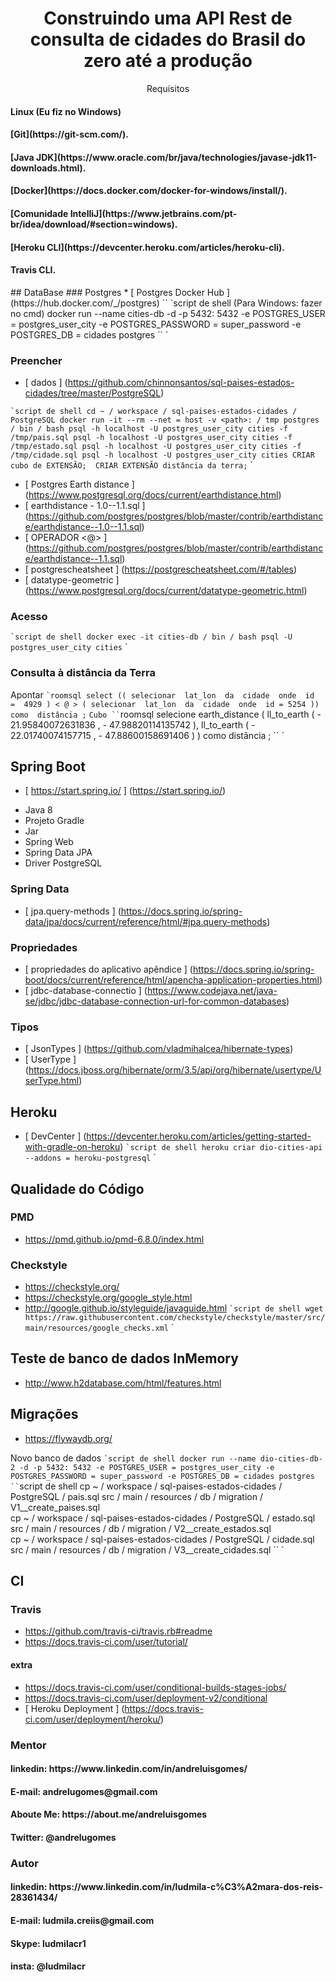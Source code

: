 <h1 align="center">Construindo uma API Rest de consulta de cidades do Brasil do zero até a produção</h1>
<p align="center">Requisitos</p>
<h4>Linux (Eu fiz no Windows)</h4>
<h4> [Git](https://git-scm.com/).</h4>
<h4>[Java JDK](https://www.oracle.com/br/java/technologies/javase-jdk11-downloads.html).</h4>
<h4>[Docker](https://docs.docker.com/docker-for-windows/install/).</h4>
<h4>[Comunidade IntelliJ](https://www.jetbrains.com/pt-br/idea/download/#section=windows).</h4>
<h4>[Heroku CLI](https://devcenter.heroku.com/articles/heroku-cli).</h4>
<h4>Travis CLI.</h4>
##  DataBase
###  Postgres
* [ Postgres Docker Hub ] (https://hub.docker.com/_/postgres)
`` `script de shell (Para Windows: fazer no cmd)
docker run --name cities-db -d -p 5432: 5432 -e POSTGRES_USER = postgres_user_city -e POSTGRES_PASSWORD = super_password -e POSTGRES_DB = cidades postgres
`` `

###  Preencher

* [ dados ] (https://github.com/chinnonsantos/sql-paises-estados-cidades/tree/master/PostgreSQL)

`` `script de shell
cd ~ / workspace / sql-paises-estados-cidades / PostgreSQL
docker run -it --rm --net = host -v <path>: / tmp postgres / bin / bash
psql -h localhost -U postgres_user_city cities -f /tmp/pais.sql
psql -h localhost -U postgres_user_city cities -f /tmp/estado.sql
psql -h localhost -U postgres_user_city cities -f /tmp/cidade.sql
psql -h localhost -U postgres_user_city cities
CRIAR cubo de EXTENSÃO; 
CRIAR EXTENSÃO distância da terra;
`` `

* [ Postgres Earth distance ] (https://www.postgresql.org/docs/current/earthdistance.html)
* [ earthdistance - 1.0--1.1.sql ] (https://github.com/postgres/postgres/blob/master/contrib/earthdistance/earthdistance--1.0--1.1.sql)
* [ OPERADOR <@> ] (https://github.com/postgres/postgres/blob/master/contrib/earthdistance/earthdistance--1.1.sql)
* [ postgrescheatsheet ] (https://postgrescheatsheet.com/#/tables)
* [ datatype-geometric ] (https://www.postgresql.org/docs/current/datatype-geometric.html)
###  Acesso
`` `script de shell
docker exec -it cities-db / bin / bash
psql -U postgres_user_city cities
`` `
###  Consulta à distância da Terra
Apontar
`` `roomsql
select (( selecionar  lat_lon  da  cidade  onde  id  =  4929 ) < @ > ( selecionar  lat_lon  da  cidade  onde  id = 5254 )) como  distância ;
`` `
Cubo
`` `roomsql
selecione earth_distance (
    ll_to_earth ( - 21.95840072631836 , - 47.98820114135742 ),
    ll_to_earth ( - 22.01740074157715 , - 47.88600158691406 )
) como  distância ;
`` `
##  Spring Boot
* [ https://start.spring.io/ ] (https://start.spring.io/)
+ Java 8
+ Projeto Gradle
+ Jar
+ Spring Web
+ Spring Data JPA
+ Driver PostgreSQL
###  Spring Data
* [ jpa.query-methods ] (https://docs.spring.io/spring-data/jpa/docs/current/reference/html/#jpa.query-methods)
###  Propriedades
* [ propriedades do aplicativo apêndice ] (https://docs.spring.io/spring-boot/docs/current/reference/html/apencha-application-properties.html)
* [ jdbc-database-connectio ] (https://www.codejava.net/java-se/jdbc/jdbc-database-connection-url-for-common-databases)
###  Tipos
* [ JsonTypes ] (https://github.com/vladmihalcea/hibernate-types)
* [ UserType ] (https://docs.jboss.org/hibernate/orm/3.5/api/org/hibernate/usertype/UserType.html)
##  Heroku
* [ DevCenter ] (https://devcenter.heroku.com/articles/getting-started-with-gradle-on-heroku)
`` `script de shell
heroku criar dio-cities-api --addons = heroku-postgresql
`` `
##  Qualidade do Código
###  PMD
+ https://pmd.github.io/pmd-6.8.0/index.html
###  Checkstyle
+ https://checkstyle.org/
+ https://checkstyle.org/google_style.html
+ http://google.github.io/styleguide/javaguide.html
`` `script de shell
wget https://raw.githubusercontent.com/checkstyle/checkstyle/master/src/main/resources/google_checks.xml
`` `
##  Teste de banco de dados InMemory
+ http://www.h2database.com/html/features.html
##  Migrações

+ https://flywaydb.org/

Novo banco de dados
`` `script de shell
docker run --name dio-cities-db-2 -d -p 5432: 5432 -e POSTGRES_USER = postgres_user_city -e POSTGRES_PASSWORD = super_password -e POSTGRES_DB = cidades postgres
`` `
`` `script de shell
cp ~ / workspace / sql-paises-estados-cidades / PostgreSQL / pais.sql src / main / resources / db / migration / V1__create_paises.sql  
cp ~ / workspace / sql-paises-estados-cidades / PostgreSQL / estado.sql src / main / resources / db / migration / V2__create_estados.sql  
cp ~ / workspace / sql-paises-estados-cidades / PostgreSQL / cidade.sql src / main / resources / db / migration / V3__create_cidades.sql
`` `

##  CI

###  Travis
+ https://github.com/travis-ci/travis.rb#readme
+ https://docs.travis-ci.com/user/tutorial/
####  extra
+ https://docs.travis-ci.com/user/conditional-builds-stages-jobs/
+ https://docs.travis-ci.com/user/deployment-v2/conditional
+ [ Heroku Deployment ] (https://docs.travis-ci.com/user/deployment/heroku/)

### Mentor

<h4>linkedin: https://www.linkedin.com/in/andreluisgomes/</h4>
<h4>E-mail: andrelugomes@gmail.com</h4>
<h4>Aboute Me: https://about.me/andreluisgomes</h4>
<h4>Twitter: @andrelugomes</h4>

### Autor

<h4>linkedin: https://www.linkedin.com/in/ludmila-c%C3%A2mara-dos-reis-28361434/</h4>
<h4>E-mail: ludmila.creiis@gmail.com</h4>
<h4>Skype: ludmilacr1</h4>
<h4>insta: @ludmilacr</h4>
